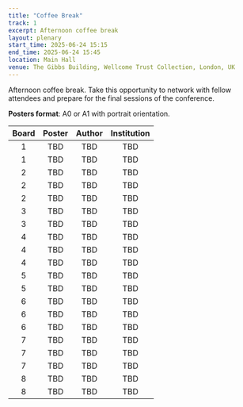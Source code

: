 ```yaml
---
title: "Coffee Break"
track: 1
excerpt: Afternoon coffee break
layout: plenary
start_time: 2025-06-24 15:15
end_time: 2025-06-24 15:45
location: Main Hall
venue: The Gibbs Building, Wellcome Trust Collection, London, UK
---
```


Afternoon coffee break. Take this opportunity to network with fellow attendees and prepare for the final sessions of the conference. 

**Posters format**: A0 or A1 with portrait orientation.

| Board | Poster | Author | Institution  |
| :----: | :----: | :----: | :----: |
| 1|TBD|TBD|TBD|
| 1|TBD|TBD|TBD|
| 2|TBD|TBD|TBD|
| 2|TBD|TBD|TBD|
| 2|TBD|TBD|TBD|
| 3|TBD|TBD|TBD|
| 3|TBD|TBD|TBD|
| 4|TBD|TBD|TBD|
| 4|TBD|TBD|TBD|
| 4|TBD|TBD|TBD|
| 5|TBD|TBD|TBD|
| 5|TBD|TBD|TBD|
| 6|TBD|TBD|TBD|
| 6|TBD|TBD|TBD|
| 6|TBD|TBD|TBD|
| 7|TBD|TBD|TBD|
| 7|TBD|TBD|TBD|
| 7|TBD|TBD|TBD|
| 8|TBD|TBD|TBD|
| 8|TBD|TBD|TBD|
